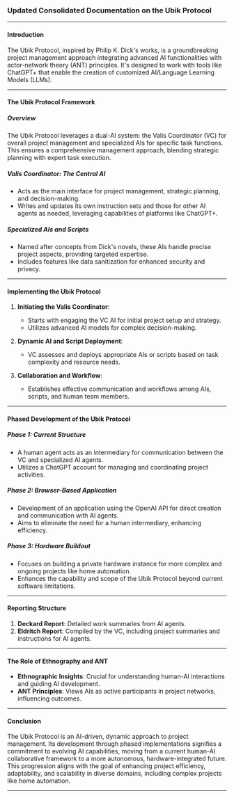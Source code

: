 ### Updated Consolidated Documentation on the Ubik Protocol

---

#### Introduction

The Ubik Protocol, inspired by Philip K. Dick's works, is a groundbreaking project management approach integrating advanced AI functionalities with actor-network theory (ANT) principles. It's designed to work with tools like ChatGPT+ that enable the creation of customized AI/Language Learning Models (LLMs).

---

#### The Ubik Protocol Framework

##### Overview

The Ubik Protocol leverages a dual-AI system: the Valis Coordinator (VC) for overall project management and specialized AIs for specific task functions. This ensures a comprehensive management approach, blending strategic planning with expert task execution.

##### Valis Coordinator: The Central AI
- Acts as the main interface for project management, strategic planning, and decision-making.
- Writes and updates its own instruction sets and those for other AI agents as needed, leveraging capabilities of platforms like ChatGPT+.

##### Specialized AIs and Scripts
- Named after concepts from Dick's novels, these AIs handle precise project aspects, providing targeted expertise.
- Includes features like data sanitization for enhanced security and privacy.

---

#### Implementing the Ubik Protocol

1. **Initiating the Valis Coordinator**:
   - Starts with engaging the VC AI for initial project setup and strategy.
   - Utilizes advanced AI models for complex decision-making.

2. **Dynamic AI and Script Deployment**:
   - VC assesses and deploys appropriate AIs or scripts based on task complexity and resource needs.

3. **Collaboration and Workflow**:
   - Establishes effective communication and workflows among AIs, scripts, and human team members.

---

#### Phased Development of the Ubik Protocol

##### Phase 1: Current Structure
- A human agent acts as an intermediary for communication between the VC and specialized AI agents.
- Utilizes a ChatGPT account for managing and coordinating project activities.

##### Phase 2: Browser-Based Application
- Development of an application using the OpenAI API for direct creation and communication with AI agents.
- Aims to eliminate the need for a human intermediary, enhancing efficiency.

##### Phase 3: Hardware Buildout
- Focuses on building a private hardware instance for more complex and ongoing projects like home automation.
- Enhances the capability and scope of the Ubik Protocol beyond current software limitations.

---

#### Reporting Structure

1. **Deckard Report**: Detailed work summaries from AI agents.
2. **Eldritch Report**: Compiled by the VC, including project summaries and instructions for AI agents.

---

#### The Role of Ethnography and ANT

- **Ethnographic Insights**: Crucial for understanding human-AI interactions and guiding AI development.
- **ANT Principles**: Views AIs as active participants in project networks, influencing outcomes.

---

#### Conclusion

The Ubik Protocol is an AI-driven, dynamic approach to project management. Its development through phased implementations signifies a commitment to evolving AI capabilities, moving from a current human-AI collaborative framework to a more autonomous, hardware-integrated future. This progression aligns with the goal of enhancing project efficiency, adaptability, and scalability in diverse domains, including complex projects like home automation.

---
